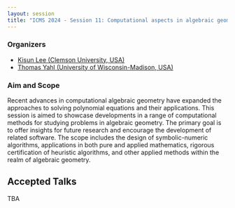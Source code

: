 ```yaml
---
layout: session
title: "ICMS 2024 - Session 11: Computational aspects in algebraic geometry"
---
```

### Organizers
   * [Kisun Lee (Clemson University, USA)](https://klee669.github.io/)<br/>
   * [Thomas Yahl (University of Wisconsin-Madison, USA)](https://tjyahl.github.io/)<br/>

### Aim and Scope
Recent advances in computational algebraic geometry have expanded the approaches to solving polynomial equations and their applications. This session is aimed to showcase developments in a range of computational methods for studying problems in algebraic geometry. The primary goal is to offer insights for future research and encourage the development of related software. The scope includes the design of symbolic-numeric algorithms, applications in both pure and applied mathematics, rigorous certification of heuristic algorithms, and other applied methods within the realm of algebraic geometry.

## Accepted Talks
TBA

